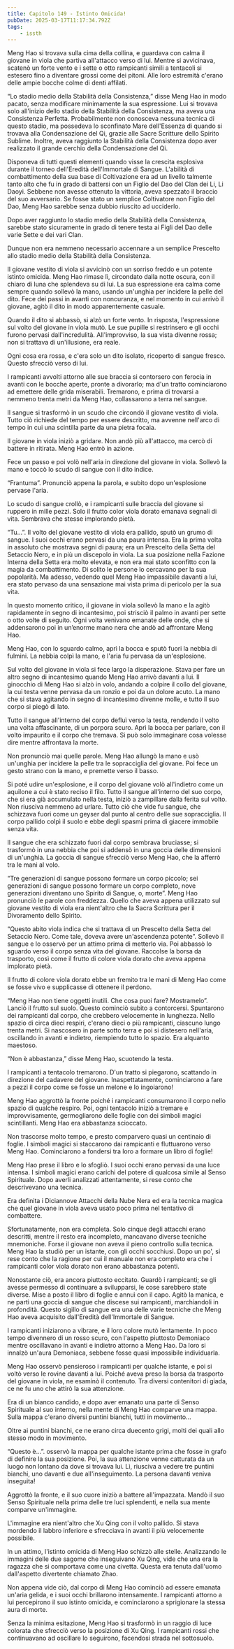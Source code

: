 ```yaml
---
title: Capitolo 149 - Istinto Omicida!
pubDate: 2025-03-17T11:17:34.792Z
tags:
    - issth
---
```



Meng Hao si trovava sulla cima della collina, e guardava con calma il giovane in viola che partiva all'attacco verso di lui. Mentre si avvicinava, scatenò un forte vento e i sette o otto rampicanti simili a tentacoli si estesero fino a diventare grossi come dei pitoni. Alle loro estremità c'erano delle ampie bocche colme di denti affilati.


“Lo stadio medio della Stabilità della Consistenza,” disse Meng Hao in modo pacato, senza modificare minimamente la sua espressione. Lui si trovava solo all'inizio dello stadio della Stabilità della Consistenza, ma aveva una Consistenza Perfetta. Probabilmente non conosceva nessuna tecnica di questo stadio, ma possedeva lo sconfinato Mare dell'Essenza di quando si trovava alla Condensazione del Qi, grazie alle Sacre Scritture dello Spirito Sublime. Inoltre, aveva raggiunto la Stabilità della Consistenza dopo aver realizzato il grande cerchio della Condensazione del Qi.


Disponeva di tutti questi elementi quando visse la crescita esplosiva durante il torneo dell'Eredità dell'Immortale di Sangue. L'abilità di combattimento della sua base di Coltivazione era ad un livello talmente tanto alto che fu in grado di battersi con un Figlio del Dao del Clan dei Li, Li Daoyi. Sebbene non avesse ottenuto la vittoria, aveva spezzato il braccio del suo avversario. Se fosse stato un semplice Coltivatore non Figlio del Dao, Meng Hao sarebbe senza dubbio riuscito ad ucciderlo.


Dopo aver raggiunto lo stadio medio della Stabilità della Consistenza, sarebbe stato sicuramente in grado di tenere testa ai Figli del Dao delle varie Sette e dei vari Clan.


Dunque non era nemmeno necessario accennare a un semplice Prescelto allo stadio medio della Stabilità della Consistenza.


Il giovane vestito di viola si avvicinò con un sorriso freddo e un potente istinto omicida. Meng Hao rimase lì, circondato dalla notte oscura, con il chiaro di luna che splendeva su di lui. La sua espressione era calma come sempre quando sollevò la mano, usando un'unghia per incidere la pelle del dito. Fece dei passi in avanti con noncuranza, e nel momento in cui arrivò il giovane, agitò il dito in modo apparentemente casuale.


Quando il dito si abbassò, si alzò un forte vento. In risposta, l'espressione sul volto del giovane in viola mutò. Le sue pupille si restrinsero e gli occhi furono pervasi dall'incredulità. All'improvviso, la sua vista divenne rossa; non si trattava di un'illusione, era reale.


Ogni cosa era rossa, e c'era solo un dito isolato, ricoperto di sangue fresco. Questo sfrecciò verso di lui.


I rampicanti avvolti attorno alle sue braccia si contorsero con ferocia in avanti con le bocche aperte, pronte a divorarlo; ma d'un tratto cominciarono ad emettere delle grida miserabili. Tremarono, e prima di trovarsi a nemmeno trenta metri da Meng Hao, collassarono a terra nel sangue.


Il sangue si trasformò in un scudo che circondò il giovane vestito di viola. Tutto ciò richiede del tempo per essere descritto, ma avvenne nell'arco di tempo in cui una scintilla parte da una pietra focaia.


Il giovane in viola iniziò a gridare. Non andò più all'attacco, ma cercò di battere in ritirata. Meng Hao entrò in azione.


Fece un passo e poi volò nell'aria in direzione del giovane in viola. Sollevò la mano e toccò lo scudo di sangue con il dito indice.


“Frantuma”. Pronunciò appena la parola, e subito dopo un'esplosione pervase l'aria.


Lo scudo di sangue crollò, e i rampicanti sulle braccia del giovane si ruppero in mille pezzi. Solo il frutto color viola dorato emanava segnali di vita. Sembrava che stesse implorando pietà.


“Tu...”. Il volto del giovane vestito di viola era pallido, sputò un grumo di sangue. I suoi occhi erano pervasi da una paura intensa. Era la prima volta in assoluto che mostrava segni di paura; era un Prescelto della Setta del Setaccio Nero, e in più un discepolo in viola. La sua posizione nella Fazione Interna della Setta era molto elevata, e non era mai stato sconfitto con la magia da combattimento. Di solito le persone lo cercavano per la sua popolarità. Ma adesso, vedendo quel Meng Hao impassibile davanti a lui, era stato pervaso da una sensazione mai vista prima di pericolo per la sua vita.


In questo momento critico, il giovane in viola sollevò la mano e la agitò rapidamente in segno di incantesimo, poi strisciò il palmo in avanti per sette o otto volte di seguito. Ogni volta venivano emanate delle onde, che si addensarono poi in un’enorme mano nera che andò ad affrontare Meng Hao.


Meng Hao, con lo sguardo calmo, aprì la bocca e sputò fuori la nebbia di fulmini. La nebbia colpì la mano, e l'aria fu pervasa da un'esplosione.


Sul volto del giovane in viola si fece largo la disperazione. Stava per fare un altro segno di incantesimo quando Meng Hao arrivò davanti a lui. Il ginocchio di Meng Hao si alzò in volo, andando a colpire il collo del giovane, la cui testa venne pervasa da un ronzio e poi da un dolore acuto. La mano che si stava agitando in segno di incantesimo divenne molle, e tutto il suo corpo si piegò di lato.


Tutto il sangue all'interno del corpo defluì verso la testa, rendendo il volto una volta affascinante, di un porpora scuro. Aprì la bocca per parlare, con il volto impaurito e il corpo che tremava. Si può solo immaginare cosa volesse dire mentre affrontava la morte.


Non pronunciò mai quelle parole. Meng Hao allungò la mano e usò un'unghia per incidere la pelle tra le sopracciglia del giovane. Poi fece un gesto strano con la mano, e premette verso il basso.


Si poté udire un'esplosione, e il corpo del giovane volò all'indietro come un aquilone a cui è stato reciso il filo. Tutto il sangue all'interno del suo corpo, che si era già accumulato nella testa, iniziò a zampillare dalla ferita sul volto. Non riusciva nemmeno ad urlare. Tutto ciò che vide fu sangue, che schizzava fuori come un geyser dal punto al centro delle sue sopracciglia. Il corpo pallido colpì il suolo e ebbe degli spasmi prima di giacere immobile senza vita.


Il sangue che era schizzato fuori dal corpo sembrava bruciasse; si trasformò in una nebbia che poi si addensò in una goccia delle dimensioni di un'unghia. La goccia di sangue sfrecciò verso Meng Hao, che la afferrò tra le mani al volo.


“Tre generazioni di sangue possono formare un corpo piccolo; sei generazioni di sangue possono formare un corpo completo, nove generazioni diventano uno Spirito di Sangue, o, morte”. Meng Hao pronunciò le parole con freddezza. Quello che aveva appena utilizzato sul giovane vestito di viola era nient'altro che la Sacra Scrittura per il Divoramento dello Spirito.


“Questo abito viola indica che si trattava di un Prescelto della Setta del Setaccio Nero. Come tale, doveva avere un'ascendenza potente”. Sollevò il sangue e lo osservò per un attimo prima di metterlo via. Poi abbassò lo sguardo verso il corpo senza vita del giovane. Raccolse la borsa da trasporto, così come il frutto di colore viola dorato che aveva appena implorato pietà.


Il frutto di colore viola dorato ebbe un fremito tra le mani di Meng Hao come se fosse vivo e supplicasse di ottenere il perdono.


“Meng Hao non tiene oggetti inutili. Che cosa puoi fare? Mostramelo”. Lanciò il frutto sul suolo. Questo cominciò subito a contorcersi. Spuntarono dei rampicanti dal corpo, che crebbero velocemente in lunghezza. Nello spazio di circa dieci respiri, c'erano dieci o più rampicanti, ciascuno lungo trenta metri. Si nascosero in parte sotto terra e poi si distesero nell'aria, oscillando in avanti e indietro, riempiendo tutto lo spazio. Era alquanto maestoso.


“Non è abbastanza,” disse Meng Hao, scuotendo la testa.


I rampicanti a tentacolo tremarono. D'un tratto si piegarono, scattando in direzione del cadavere del giovane. Inaspettatamente, cominciarono a fare a pezzi il corpo come se fosse un melone e lo ingoiarono!


Meng Hao aggrottò la fronte poiché i rampicanti consumarono il corpo nello spazio di qualche respiro. Poi, ogni tentacolo iniziò a tremare e improvvisamente, germogliarono delle foglie con dei simboli magici scintillanti. Meng Hao era abbastanza scioccato.


Non trascorse molto tempo, e presto comparvero quasi un centinaio di foglie. I simboli magici si staccarono dai rampicanti e fluttuarono verso Meng Hao. Cominciarono a fondersi tra loro a formare un libro di foglie!


Meng Hao prese il libro e lo sfogliò. I suoi occhi erano pervasi da una luce intensa. I simboli magici erano carichi del potere di qualcosa simile al Senso Spirituale. Dopo averli analizzati attentamente, si rese conto che descrivevano una tecnica.


Era definita i Diciannove Attacchi della Nube Nera ed era la tecnica magica che quel giovane in viola aveva usato poco prima nel tentativo di combattere.


Sfortunatamente, non era completa. Solo cinque degli attacchi erano descritti, mentre il resto era incompleto, mancavano diverse tecniche mnemoniche. Forse il giovane non aveva il pieno controllo sulla tecnica. Meng Hao la studiò per un istante, con gli occhi socchiusi. Dopo un po', si rese conto che la ragione per cui il manuale non era completo era che i rampicanti color viola dorato non erano abbastanza potenti.


Nonostante ciò, era ancora piuttosto eccitato. Guardò i rampicanti; se gli avesse permesso di continuare a svilupparsi, le cose sarebbero state diverse. Mise a posto il libro di foglie e annuì con il capo. Agitò la manica, e ne partì una goccia di sangue che discese sui rampicanti, marchiandoli in profondità. Questo sigillo di sangue era una delle varie tecniche che Meng Hao aveva acquisito dall'Eredità dell'Immortale di Sangue.


I rampicanti iniziarono a vibrare, e il loro colore mutò lentamente. In poco tempo divennero di un rosso scuro, con l'aspetto piuttosto Demoniaco mentre oscillavano in avanti e indietro attorno a Meng Hao. Da loro si innalzò un'aura Demoniaca, sebbene fosse quasi impossibile individuarla.


Meng Hao osservò pensieroso i rampicanti per qualche istante, e poi si voltò verso le rovine davanti a lui. Poiché aveva preso la borsa da trasporto del giovane in viola, ne esaminò il contenuto. Tra diversi contenitori di giada, ce ne fu uno che attirò la sua attenzione.


Era di un bianco candido, e dopo aver emanato una parte di Senso Spirituale al suo interno, nella mente di Meng Hao comparve una mappa. Sulla mappa c'erano diversi puntini bianchi, tutti in movimento...


Oltre ai puntini bianchi, ce ne erano circa duecento grigi, molti dei quali allo stesso modo in movimento.


“Questo è...”. osservò la mappa per qualche istante prima che fosse in grafo di definire la sua posizione. Poi, la sua attenzione venne catturata da un luogo non lontano da dove si trovava lui. Lì, riusciva a vedere tre puntini bianchi, uno davanti e due all'inseguimento. La persona davanti veniva inseguita!


Aggrottò la fronte, e il suo cuore iniziò a battere all'impazzata. Mandò il suo Senso Spirituale nella prima delle tre luci splendenti, e nella sua mente comparve un'immagine.


L'immagine era nient'altro che Xu Qing con il volto pallido. Si stava mordendo il labbro inferiore e sfrecciava in avanti il più velocemente possibile.


In un attimo, l'istinto omicida di Meng Hao schizzò alle stelle. Analizzando le immagini delle due sagome che inseguivano Xu Qing, vide che una era la ragazza che si comportava come una civetta. Questa era tenuta dall'uomo dall'aspetto divertente chiamato Zhao.


Non appena vide ciò, dal corpo di Meng Hao cominciò ad essere emanata un'aria gelida, e i suoi occhi brillarono intensamente. I rampicanti attorno a lui percepirono il suo istinto omicida, e cominciarono a sprigionare la stessa aura di morte.


Senza la minima esitazione, Meng Hao si trasformò in un raggio di luce colorata che sfrecciò verso la posizione di Xu Qing. I rampicanti rossi che continuavano ad oscillare lo seguirono, facendosi strada nel sottosuolo.
                                


                                




